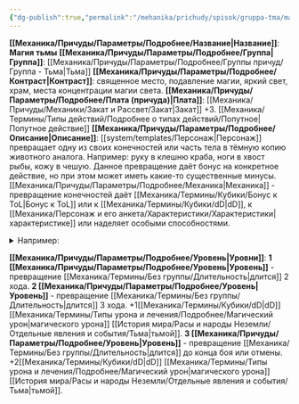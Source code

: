 ```yaml
---
{"dg-publish":true,"permalink":"/mehanika/prichudy/spisok/gruppa-tma/magiya-tmy/"}
---
```


**[[Механика/Причуды/Параметры/Подробнее/Название\|Название]]**: **Магия тьмы**
**[[Механика/Причуды/Параметры/Подробнее/Группа\|Группа]]**: [[Механика/Причуды/Параметры/Подробнее/Группы причуд/Группа - Тьма\|Тьма]] 
**[[Механика/Причуды/Параметры/Подробнее/Контраст\|Контраст]]**: священное место, подавление магии, яркий свет, храм, места концентрации магии света.
**[[Механика/Причуды/Параметры/Подробнее/Плата (причуда)\|Плата]]**: [[Механика/Причуды/Механики/Закат и Рассвет/Закат\|Закат]] +3. [[Механика/Термины/Типы действий/Подробнее о типах действий/Попутное\|Попутное действие]]
**[[Механика/Причуды/Параметры/Подробнее/Описание\|Описание]]**: [[system/templates/Персонаж\|Персонаж]] превращает одну из своих конечностей или часть тела в тёмную копию животного аналога. Например: руку в клешню краба, ноги в хвост рыбы, кожу в чешую. Данное превращение даёт бонус на конкретное действие, но при этом может иметь какие-то существенные минусы.
[[Механика/Причуды/Параметры/Подробнее/Механика\|Механика]] - превращение конечностей даёт [[Механика/Термины/Кубики/Бонус к ToL\|Бонус к ToL]] или к [[Механика/Термины/Кубики/dD\|dD]], к [[Механика/Персонаж и его анкета/Характеристики/Характеристики\|характеристике]] или наделяет особыми способностями. 
<details><summary>Например:</summary>
<p>- отращивание ног кузнечика даёт возможность прыгать на 5 клеток, тем самым дальность передвижения увеличивается до 5, а возможные ловушки или опасное покрытие будет преодолено по воздуху.</p>
<p>- отращивание крыльев даёт возможность летать, а дальность передвижения повышается на 2.</p>
<p>- отращивание "собачьего носа" даёт возможность выслеживать по следам и более точно интерпретировать запахи.</p>
<p>- отращивание щупалец позволяет использовать большее количество конечностей при этом не теряя возможность хватать.</p></details>

**[[Механика/Причуды/Параметры/Подробнее/Уровень\|Уровни]]**:
**1 [[Механика/Причуды/Параметры/Подробнее/Уровень\|Уровень]]** - превращение [[Механика/Термины/Без группы/Длительность\|длится]] 2 хода.
**2 [[Механика/Причуды/Параметры/Подробнее/Уровень\|Уровень]]** - превращение [[Механика/Термины/Без группы/Длительность\|длится]] 3 хода. +1[[Механика/Термины/Кубики/dD\|dD]] [[Механика/Термины/Типы урона и лечения/Подробнее/Магический урон\|магического урона]] [[История мира/Расы и народы Неземли/Отдельные явления и события/Тьма\|тьмой]].
**3 [[Механика/Причуды/Параметры/Подробнее/Уровень\|Уровень]]** - превращение [[Механика/Термины/Без группы/Длительность\|длится]] до конца боя или отмены. +2[[Механика/Термины/Кубики/dD\|dD]] [[Механика/Термины/Типы урона и лечения/Подробнее/Магический урон\|магического урона]] [[История мира/Расы и народы Неземли/Отдельные явления и события/Тьма\|тьмой]].